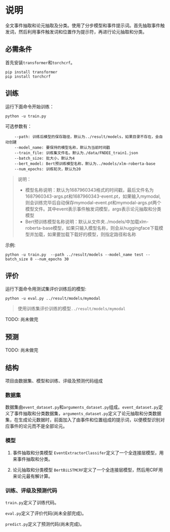 # 说明

全文事件抽取和论元抽取及分类。使用了分步模型和事件提示词。首先抽取事件触发词，然后利用事件触发词和位置作为提示符，再进行论元抽取和分类。

## 必需条件

首先安装`transformer`和`torchcrf`。

```shell
pip install transformer
pip install torchcrf
```

## 训练

运行下面命令开始训练：

```shell
python -u train.py 
```

可选参数有：

```shell
    --path: 训练后模型的保存路径，默认为../result/models，如果目录不存在，会自动创建
    --model_name: 要保持的模型名称，默认为当前时间戳
    --train_file: 训练集文件名，默认为./data/FNDEE_train1.json
    --batch_size: 批大小，默认为4
    --bert_model: Bert预训练模型名称，默认为../models/xlm-roberta-base
    --num_epochs: 训练轮次，默认为20

```

> 说明：
>
>+ 模型名称说明：默认为1687960343格式的时间戳，最后文件名为1687960343-args.pt和1687960343-event.pt，如果输入mymodal,则会训练完毕后自动保存mymodal-event.pt和mymodal-args.pt两个模型文件。其中event表示事件触发词模型，args表示论元抽取和分类模型
>+ Bert预训练模型名称说明：默认从文件夹../models/中加载xlm-roberta-base模型，如果只输入模型名称，则会从huggingface下载模型并加载，如果要加载下载好的模型，则指定路径和名称

示例:

```shell
python -u train.py  --path ../result/models --model_name test -- batch_size 8 --num_epochs 30
```

## 评价

运行下面命令用测试集评价训练后的模型:

```shell
python -u eval.py ../result/models/mymodal
```

> 使用训练集评价训练的模型`../result/models/mymodal`

TODO: 尚未做完

## 预测

TODO: 尚未做完

## 结构

项目由数据集、模型和训练、评级及预测代码组成

### 数据集

数据集由`event_dataset.py`和`arguments_dataset.py`组成。`event_dataset.py`定义了事件抽取和分类数据集，`arguments_dataset.py`定义了论元抽取和分类数据集，在生成论元数据时，前面加入了由事件和位置组成的提示词，以便模型识别对应事件的论元而不是全部论元。

### 模型

1. 事件抽取和分类模型
   `EventExtractorClassifer`定义了一个全连接层模型，用来事件抽取和分类。

2. 论元抽取和分类模型
   `BertBiLSTMCRF`定义了一个全连接层模型，然后用CRF用来论元最有解计算。

### 训练、评级及预测代码

`train.py`定义了训练代码。

`eval.py`定义了评价代码(尚未全部完成)。  

`predict.py`定义了预测代码(尚未完成)。  

